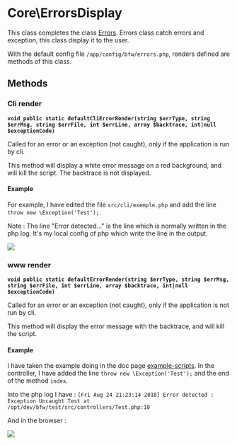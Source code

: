 # Core\ErrorsDisplay

This class completes the class [Errors](./Errors.php).
Errors class catch errors and exception, this class display it to the user.

With the default config file `/app/config/bfw/errors.php`, renders defined are methods of this class.

## Methods

### Cli render

__`void public static defaultCliErrorRender(string $errType, string $errMsg, string $errFile, int $errLine, array $backtrace, int|null $exceptionCode)`__

Called for an error or an exception (not caught), only if the application is run by cli.

This method will display a white error message on a red background, and will kill the script.
The backtrace is not displayed.

#### Example

For example, I have edited the file `src/cli/exemple.php` and add the line `throw new \Exception('Test');`.

Note : The line "Error detected..." is the line which is normally written in the php log.
It's my local config of php which write the line in the output.

![](https://projects.bulton.fr/bfw/wiki/img/v3.0/ScreenErrorsDisplayCli.png)

### www render

__`void public static defaultErrorRender(string $errType, string $errMsg, string $errFile, int $errLine, array $backtrace, int|null $exceptionCode)`__

Called for an error or an exception (not caught), only if the application is not run by cli.

This method will display the error message with the backtrace, and will kill the script.

#### Example

I have taken the example doing in the doc page [example-scripts](../get-started/example-scripts.md#web-script).
In the controller, I have added the line `throw new \Exception('Test');` and the end of the method `index`.

Into the php log I have : `[Fri Aug 24 21:23:14 2018] Error detected : Exception Uncaught Test at /opt/dev/bfw/test/src/controllers/Test.php:10`

And in the browser :

![](https://projects.bulton.fr/bfw/wiki/img/v3.0/ScreenErrorsDisplayWeb.png)

